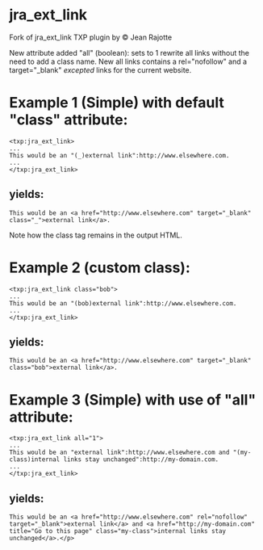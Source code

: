 jra_ext_link
============

Fork of jra_ext_link TXP plugin by © Jean Rajotte

New attribute added "all" (boolean): sets to 1 rewrite all links without the need to add a class name. New all links contains a rel="nofollow" and a target="_blank" *excepted* links for the current website.

# Example 1 (Simple) with default "class" attribute:

    <txp:jra_ext_link>
    ...
    This would be an "(_)external link":http://www.elsewhere.com.
    ...
    </txp:jra_ext_link>

## yields:

    This would be an <a href="http://www.elsewhere.com" target="_blank" class="_">external link</a>.

Note how the class tag remains in the output HTML.

# Example 2 (custom class):

    <txp:jra_ext_link class="bob">
    ...
    This would be an "(bob)external link":http://www.elsewhere.com.
    ...
    </txp:jra_ext_link>

## yields:

    This would be an <a href="http://www.elsewhere.com" target="_blank" class="bob">external link</a>.

# Example 3 (Simple) with use of "all" attribute:

    <txp:jra_ext_link all="1">
    ...
    This would be an "external link":http://www.elsewhere.com and "(my-class)internal links stay unchanged":http://my-domain.com.
    ...
    </txp:jra_ext_link>

## yields:

    This would be an <a href="http://www.elsewhere.com" rel="nofollow" target="_blank">external link</a> and <a href="http://my-domain.com" title="Go to this page" class="my-class">internal links stay unchanged</a>.</p>
